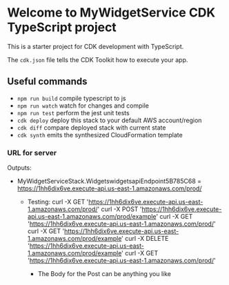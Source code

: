 # Welcome to MyWidgetService CDK TypeScript project

This is a starter project for CDK development with TypeScript.

The `cdk.json` file tells the CDK Toolkit how to execute your app.

## Useful commands

-   `npm run build` compile typescript to js
-   `npm run watch` watch for changes and compile
-   `npm run test` perform the jest unit tests
-   `cdk deploy` deploy this stack to your default AWS account/region
-   `cdk diff` compare deployed stack with current state
-   `cdk synth` emits the synthesized CloudFormation template

### URL for server

Outputs:

-   MyWidgetServiceStack.WidgetswidgetsapiEndpoint5B785C68 = https://1hh6dix6ve.execute-api.us-east-1.amazonaws.com/prod/

    -   Testing:
        curl -X GET 'https://1hh6dix6ve.execute-api.us-east-1.amazonaws.com/prod/'
        curl -X POST 'https://1hh6dix6ve.execute-api.us-east-1.amazonaws.com/prod/example'
        curl -X GET 'https://1hh6dix6ve.execute-api.us-east-1.amazonaws.com/prod/'
        curl -X GET 'https://1hh6dix6ve.execute-api.us-east-1.amazonaws.com/prod/example'
        curl -X DELETE 'https://1hh6dix6ve.execute-api.us-east-1.amazonaws.com/prod/example'
        curl -X GET 'https://1hh6dix6ve.execute-api.us-east-1.amazonaws.com/prod/'

        -   The Body for the Post can be anything you like
